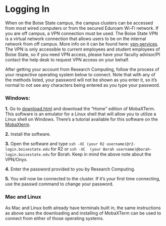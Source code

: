 # Logging In
When on the Boise State campus, the campus clusters can be accessed from most wired computers or from the secured Eduroam Wi-Fi network.
If you are off campus, a VPN connection must be used. The Boise State VPN is a virtual network connection that allows users to be on the
internal network from off campus. More info on it can be found here: 
[vpn-services](https://www.boisestate.edu/oit-network/vpn-services/). The VPN is only accessible to current employees and 
student employees of Boise State, so if you need VPN access, please have your faculty advisor/PI contact the help desk to request VPN 
access on your behalf.

After getting your account from Research Computing, follow the process of your respective operating system below to connect. Note that
with any of the methods listed, your password will not be shown as you enter it, so it’s normal to not see any characters being entered
as you type your password.

### Windows:

**1.** Go to [download.html](https://mobaxterm.mobatek.net/download.html) and download the “Home” edition of MobaXTerm.
This software is an emulator for a Linux shell that will allow you to utilize a Linux shell on Windows. There’s a tutorial available
for this software on the [MobaXterm](https://mobaxterm.mobatek.net/demo.html).

**2.** Install the software.

**3.** Open the software and type `ssh -XC (your R2 username)@r2-login.boisestate.edu` for R2 or `ssh -XC 
(your Borah username)@borah-login.boisestate.edu` for Borah. Keep in mind the above note about the VPN/Onyx.

**4.** Enter the password provided to you by Research Computing.

**5.** You will now be connected to the cluster. If it’s your first time connecting, use the passwd command to change your password.

### Mac and Linux

As Mac and Linux both already have terminals built in, the same instructions as above sans the downloading and installing of MobaXTerm
can be used to connect from either of those operating systems.
